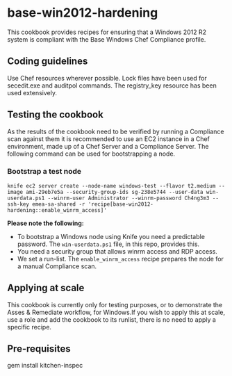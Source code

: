# base-win2012-hardening
This cookbook provides recipes for ensuring that a Windows 2012 R2 system is compliant with the Base Windows Chef Compliance profile.

## Coding guidelines
Use Chef resources wherever possible. Lock files have been used for secedit.exe and auditpol commands. The registry_key resource has been used extensively.

## Testing the cookbook
As the results of the cookbook need to be verified by running a Compliance scan against them it is recommended to use an EC2 instance in a Chef environment, made up of a Chef Server and a Compliance Server. The following command can be used for bootstrapping a node.

### Bootstrap a test node
`knife ec2 server create --node-name windows-test --flavor t2.medium --image ami-29eb7e5a --security-group-ids sg-238e5744 --user-data win-userdata.ps1 --winrm-user Administrator --winrm-password Ch4ng3m3 --ssh-key emea-sa-shared -r 'recipe[base-win2012-hardening::enable_winrm_access]'`

**Please note the following:**
* To bootstrap a Windows node using Knife you need a predictable password. The `win-userdata.ps1` file, in this repo, provides this.
* You need a security group that allows winrm access and RDP access.
* We set a run-list. The `enable_winrm_access` recipe prepares the node for a manual Compliance scan.

## Applying at scale
This cookbook is currently only for testing purposes, or to demonstrate the Asses & Remediate workflow, for Windows.If you wish to apply this at scale, use a role and add the cookbook to its runlist, there is no need to apply a specific recipe.

## Pre-requisites
gem install kitchen-inspec